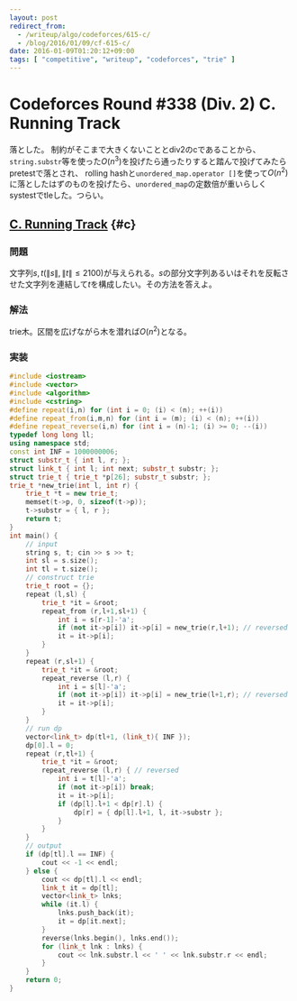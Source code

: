 ```yaml
---
layout: post
redirect_from:
  - /writeup/algo/codeforces/615-c/
  - /blog/2016/01/09/cf-615-c/
date: 2016-01-09T01:20:12+09:00
tags: [ "competitive", "writeup", "codeforces", "trie" ]
---
```


# Codeforces Round #338 (Div. 2) C. Running Track

落とした。
制約がそこまで大きくないこととdiv2のcであることから、`string.substr`等を使った$O(n^3)$を投げたら通ったりすると踏んで投げてみたらpretestで落とされ、
rolling hashと`unordered_map.operator []`を使って$O(n^2)$に落としたはずのものを投げたら、`unordered_map`の定数倍が重いらしくsystestでtleした。つらい。

## [C. Running Track](http://codeforces.com/contest/615/problem/C) {#c}

### 問題

文字列$s,t$($\|s\|,\|t\| \le 2100$)が与えられる。$s$の部分文字列あるいはそれを反転させた文字列を連結して$t$を構成したい。その方法を答えよ。

### 解法

trie木。区間を広げながら木を潜れば$O(n^2)$となる。

### 実装

``` c++
#include <iostream>
#include <vector>
#include <algorithm>
#include <cstring>
#define repeat(i,n) for (int i = 0; (i) < (n); ++(i))
#define repeat_from(i,m,n) for (int i = (m); (i) < (n); ++(i))
#define repeat_reverse(i,n) for (int i = (n)-1; (i) >= 0; --(i))
typedef long long ll;
using namespace std;
const int INF = 1000000006;
struct substr_t { int l, r; };
struct link_t { int l; int next; substr_t substr; };
struct trie_t { trie_t *p[26]; substr_t substr; };
trie_t *new_trie(int l, int r) {
    trie_t *t = new trie_t;
    memset(t->p, 0, sizeof(t->p));
    t->substr = { l, r };
    return t;
}
int main() {
    // input
    string s, t; cin >> s >> t;
    int sl = s.size();
    int tl = t.size();
    // construct trie
    trie_t root = {};
    repeat (l,sl) {
        trie_t *it = &root;
        repeat_from (r,l+1,sl+1) {
            int i = s[r-1]-'a';
            if (not it->p[i]) it->p[i] = new_trie(r,l+1); // reversed
            it = it->p[i];
        }
    }
    repeat (r,sl+1) {
        trie_t *it = &root;
        repeat_reverse (l,r) {
            int i = s[l]-'a';
            if (not it->p[i]) it->p[i] = new_trie(l+1,r); // reversed
            it = it->p[i];
        }
    }
    // run dp
    vector<link_t> dp(tl+1, (link_t){ INF });
    dp[0].l = 0;
    repeat (r,tl+1) {
        trie_t *it = &root;
        repeat_reverse (l,r) { // reversed
            int i = t[l]-'a';
            if (not it->p[i]) break;
            it = it->p[i];
            if (dp[l].l+1 < dp[r].l) {
                dp[r] = { dp[l].l+1, l, it->substr };
            }
        }
    }
    // output
    if (dp[tl].l == INF) {
        cout << -1 << endl;
    } else {
        cout << dp[tl].l << endl;
        link_t it = dp[tl];
        vector<link_t> lnks;
        while (it.l) {
            lnks.push_back(it);
            it = dp[it.next];
        }
        reverse(lnks.begin(), lnks.end());
        for (link_t lnk : lnks) {
            cout << lnk.substr.l << ' ' << lnk.substr.r << endl;
        }
    }
    return 0;
}
```
